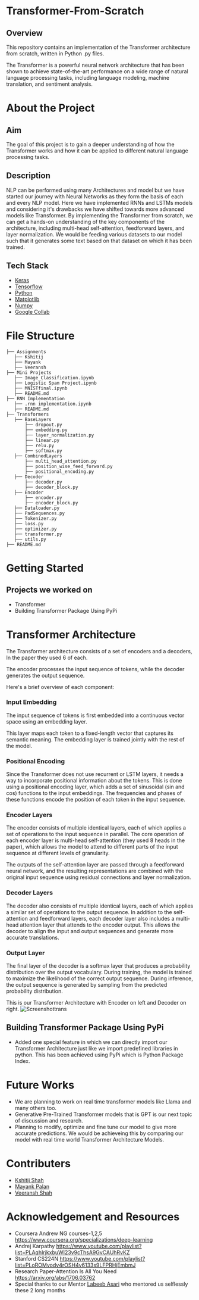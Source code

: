 # Transformer-From-Scratch


## Overview

This repository contains an implementation of the Transformer architecture from scratch, written in Python .py files. 

The Transformer is a powerful neural network architecture that has been shown to achieve state-of-the-art performance on a wide range of natural language processing tasks, including language modeling, machine translation, and sentiment analysis.

# About the Project

## Aim
The goal of this project is to gain a deeper understanding of how the Transformer works and how it can be applied to different natural language processing tasks.

## Description
NLP can be performed using many Architectures and model but we have started our journey with Neural Networks as they form the basis of each and every NLP model. Here we have implemented RNNs and LSTMs models and considering it's drawbacks we have shifted towards more advanced models like Transformer.
By implementing the Transformer from scratch, we can get a hands-on understanding of the key components of the architecture, including multi-head self-attention, feedforward layers, and layer normalization. We would be feeding various datasets to our model such that it generates some text based on that dataset on which it has been trained.

## Tech Stack
- [Keras](https://keras.io/)
- [Tensorflow](https://www.tensorflow.org/)
- [Python](https://www.python.org/)
- [Matplotlib](https://matplotlib.org/)
- [Numpy](https://numpy.org/doc/#)
- [Google Collab](https://colab.research.google.com/)

# File Structure



    ├── Assignments                   
       ├── Kshitij
       ├── Mayank
       ├── Veeransh   
    ├── Mini Projects
       ├── Image_Classification.ipynb
       ├── Logistic Spam Project.ipynb
       ├── MNISTfinal.ipynb
       ├── README.md
    ├── RNN Implementation
       ├── .rnn implementation.ipynb
       ├── README.md  
    ├── Transformers
       ├── BaseLayers
           ├── dropout.py
           ├── embedding.py
           ├── layer_normalization.py
           ├── linear.py
           ├── relu.py
           ├── softmax.py
       ├── CombinedLayers   
           ├── multi_head_attention.py
           ├── position_wise_feed_forward.py
           ├── positional_encoding.py
       ├── Decoder    
           ├── decoder.py
           ├── decoder_block.py
       ├── Encoder  
           ├── encoder.py
           ├── encoder_block.py
       ├── Dataloader.py
       ├── PadSequences.py
       ├── Tokenizer.py
       ├── loss.py
       ├── optimizer.py
       ├── transformer.py
       ├── utils.py
    ├── README.md


# Getting Started
## Projects we worked on
- Transformer
- Building Transformer Package Using PyPi

# Transformer Architecture
The Transformer architecture consists of a set of encoders and a decoders, In the paper they used 6 of each.

The encoder processes the input sequence of tokens, while the decoder generates the output sequence.

Here's a brief overview of each component:

### Input Embedding

The input sequence of tokens is first embedded into a continuous vector space using an embedding layer. 

This layer maps each token to a fixed-length vector that captures its semantic meaning. The embedding layer is trained jointly with the rest of the model.

### Positional Encoding

Since the Transformer does not use recurrent or LSTM layers, it needs a way to incorporate positional information about the tokens. This is done using a positional encoding layer, which adds a set of sinusoidal (sin and cos) functions to the input embeddings. The frequencies and phases of these functions encode the position of each token in the input sequence.

### Encoder Layers

The encoder consists of multiple identical layers, each of which applies a set of operations to the input sequence in parallel. The core operation of each encoder layer is multi-head self-attention (they used 8 heads in the paper), which allows the model to attend to different parts of the input sequence at different levels of granularity. 

The outputs of the self-attention layer are passed through a feedforward neural network, and the resulting representations are combined with the original input sequence using residual connections and layer normalization.

### Decoder Layers

The decoder also consists of multiple identical layers, each of which applies a similar set of operations to the output sequence. In addition to the self-attention and feedforward layers, each decoder layer also includes a multi-head attention layer that attends to the encoder output. This allows the decoder to align the input and output sequences and generate more accurate translations.

### Output Layer
The final layer of the decoder is a softmax layer that produces a probability distribution over the output vocabulary. During training, the model is trained to maximize the likelihood of the correct output sequence. During inference, the output sequence is generated by sampling from the predicted probability distribution.

This is our Transformer Architecture with Encoder on left and Decoder on right.
![Screenshottrans](https://github.com/Veeransh14/Transformer-From-Scratch/assets/144168166/3e8016db-97ff-4e99-9349-2a5350484833)






## Building Transformer Package Using PyPi
- Added one special feature in which we can directly import our Transformer Architecture just like we import predefined libraries in python. This has been achieved using PyPi 
  which is Python Package Index.


# Future Works
- We are planning to work on real time transformer models like Llama and many others too.
- Generative Pre-Trained Transformer models that is GPT is our next topic of discussion and research.
- Planning to modify, optimize and fine tune our model to give more accurate predictions. We would be achieveing this by comparing our model with real time world Transformer 
  Architecture Models.



# Contributers
- [Kshitij Shah](https://github.com/kshitijdshah99)
- [Mayank Palan](https://github.com/MayankPalan2004)
- [Veeransh Shah](https://github.com/Veeransh14)

  

# Acknowledgement and Resources
- Coursera Andrew NG courses-1,2,5 https://www.coursera.org/specializations/deep-learning
- Andrej Karpathy https://www.youtube.com/playlist?list=PLAqhIrjkxbuWI23v9cThsA9GvCAUhRvKZ 
- Stanford CS224N https://www.youtube.com/playlist?list=PLoROMvodv4rOSH4v6133s9LFPRHjEmbmJ
- Research Paper-Attention Is All You Need https://arxiv.org/abs/1706.03762
- Special thanks to our Mentor [Labeeb Asari](https://github.com/labeeb-7z) who mentored us selflessly these 2 long months



